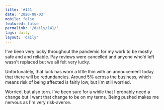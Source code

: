 ```yaml
---
title: '#141'
date: '2020-08-03'
mobile: false
featured: false
permalink: '/daily/141/'
tags: daily
layout: 'daily'
---
```


I've been very lucky throughout the pandemic for my work to be mostly safe and and reliable. Pay reviews were cancelled and anyone who'd left wasn't replaced but we all felt very lucky.

Unfortunately, that luck has worn a little thin with an annoucement today that there will be redundancies. Around 5% across the business, which means risk of being affected is fairly low, but I'm still worried.

Worried, but also torn. I've been sure for a while that I probably need a change but I want that change to be on my terms. Being pushed makes me nervous as I'm very risk-averse.

